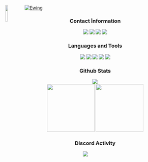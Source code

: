 [![Ewing](https://cdn.discordapp.com/attachments/907982458270670868/971497096521842688/ewingheader.png)](https://github.com/ewingdev/)
<img width="11.5%" align="left" src="https://komarev.com/ghpvc/?username=jahkyxd&color=dc143c">
<div align="center">
<h3>Contact İnformation</h3>
<a href="https://discord.com/users/774591026940739585" target"blank_"><img src="https://img.shields.io/badge/EWING%20-111111.svg?&style=for-the-badge&logo=discord&logoColor=white"></a>
<a href="https://sptfy.com/ewingbaba/" target"blank_"><img src="https://img.shields.io/badge/Spotify%20-111111.svg?&style=for-the-badge&logo=spotify&logoColor=white"></a>
<a href="https://www.youtube.com/channel/ewingbaba" target"blank_"><img src="https://img.shields.io/badge/youtube%20-111111.svg?&style=for-the-badge&logo=youtube&logoColor=white"></a>
<a href="https://github.com/ewingdev" target"blank_"><img src="https://img.shields.io/badge/GitHub%20-111111.svg?&style=for-the-badge&logo=github&logoColor=white"></a>
</div>


<div align="center">
<h3>Languages and Tools</h3>
<a <img src="https://img.shields.io/badge/JavaScript%20-111111.svg?&style=for-the-badge&logo=JavaScript&logoColor=white"> </a>

<img src="https://img.shields.io/badge/Node.js%20-111111.svg?&style=for-the-badge&logo=Node.js&logoColor=white">
<img src="https://img.shields.io/badge/Python%20-111111.svg?&style=for-the-badge&logo=Python&logoColor=white">
<img src="https://img.shields.io/badge/Discord.Js%20-111111.svg?&style=for-the-badge&logo=Discord.Js&logoColor=white">
<img src="https://img.shields.io/badge/HTML5%20-111111.svg?&style=for-the-badge&logo=HTML5&logoColor=white">
<img src="https://img.shields.io/badge/CSS%20-111111.svg?&style=for-the-badge&logo=CSS3&logoColor=white">
</div>


<div align="center">
<h3>Github Stats</h3>
  <div><img src="https://komarev.com/ghpvc/?username=ewingdev&&label=PROFILE+VIEWS&color=grey"/></div>
  <img src="https://github-readme-stats.vercel.app/api?username=ewingdev&count_private=true&hide_border=true&show_icons=true&include_all_commits=true&bg_color=0d1117&title_color=FFFFFF&text_color=9f9f9f&icon_color=FFFFFF" width="%100" height="150px">
<img src="https://github-readme-stats.vercel.app/api/top-langs/?username=ewingdev&layout=compact&theme=nord&hide_border=true&bg_color=0d1117&border_radius=6&title_color=FFFFFF" width="%100" height="150px">
</a>

<div align="center">
<h3>Discord Activity</h3>
   <a href="https://discord.com/users/774591026940739585" target="_blank">
      <img src="https://lanyard-profile-readme.vercel.app/api/774591026940739585?bg=0d1117&animated=false&hideDiscrim=false&borderRadius=31px">
   </a>
</div>
